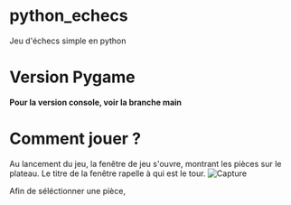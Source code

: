 # python_echecs 
Jeu d'échecs simple en python


# Version Pygame
**Pour la version console, voir la branche main**


# Comment jouer ?

Au lancement du jeu, la fenêtre de jeu s'ouvre, montrant les pièces sur le plateau. Le titre de la fenêtre rapelle à qui est le tour.
![Capture](https://user-images.githubusercontent.com/75009579/138708203-10f4bdce-ea9f-471c-9ffd-565268742b5d.PNG)

Afin de séléctionner une pièce,
